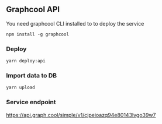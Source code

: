 ## Graphcool API

You need graphcool CLI installed to to deploy the service

```shell
npm install -g graphcool
```

### Deploy

```shell
yarn deploy:api
```

### Import data to DB

```
yarn upload
```

### Service endpoint

https://api.graph.cool/simple/v1/cjpeioazq94e80143lvgo39w7


